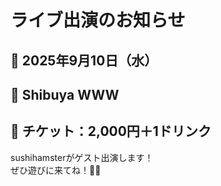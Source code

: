 # ライブ出演のお知らせ

## 📅 2025年9月10日（水）  
## 📍 Shibuya WWW  
## 🎫 チケット：2,000円＋1ドリンク

sushihamsterがゲスト出演します！  
ぜひ遊びに来てね！🐹🍣
　
